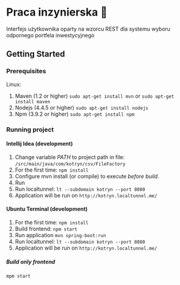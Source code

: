 # Praca inzynierska :honeybee:
Interfejs użytkownika oparty na wzorcu REST dla systemu wyboru odpornego portfela inwestycyjnego

## Getting Started

### Prerequisites

Linux:

1. Maven (1.2 or higher)
`sudo apt-get install mvn` or `sudo apt-get install maven`
2. Nodejs (4.4.5 or higher)
`sudo apt-get install nodejs`
3. Npm (3.9.2 or higher)
`sudo apt-get install npm`

### Running project

#### Intellij Idea (development)
1. Change variable *PATH* to project path in file: `/src/main/java/com/kotryn/csv/FileFactory`
2. For the first time: `npm install`
3. Configure mvn install (or compile) to execute *before build*.
4. Run
5. Run localtunnel: `lt --subdomain kotryn --port 8080`
6. Application will be run on `http://kotryn.localtunnel.me/`

#### Ubuntu Terminal (development)
1. For the first time: `npm install`
2. Build frontend: `npm start`
3. Run application `mvn spring-boot:run`
4. Run localtunnel: `lt --subdomain kotryn --port 8080`
5. Application will be run on `http://kotryn.localtunnel.me/`

##### Build only frontend
`mpm start`